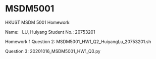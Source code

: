 # MSDM5001
HKUST MSDM 5001 Homework

Name:         LU, Huiyang 
Student No.:  20753201

Homework 1
Question 2: MSDM5001_HW1_Q2_HuiyangLu_20753201.sh

Question 3: 20201016_MSDM5001_HW1_Q3.py
